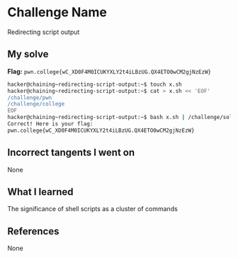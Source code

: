 # Challenge Name
Redirecting script output

## My solve
**Flag:** `pwn.college{wC_XD0F4M0ICUKYXLY2t4iLBzUG.QX4ETO0wCM2gjNzEzW}`

```bash
hacker@chaining~redirecting-script-output:~$ touch x.sh
hacker@chaining~redirecting-script-output:~$ cat > x.sh << 'EOF'
/challenge/pwn
/challenge/college
EOF
hacker@chaining~redirecting-script-output:~$ bash x.sh | /challenge/solve
Correct! Here is your flag:
pwn.college{wC_XD0F4M0ICUKYXLY2t4iLBzUG.QX4ETO0wCM2gjNzEzW}
```

## Incorrect tangents I went on
None

## What I learned
The significance of shell scripts as a cluster of commands

## References 
None
